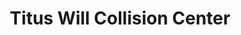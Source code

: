 ---
title: "Titus Will Collision Center"
url: /tacoma/titus-will-collision-center/
shop: car repair
---